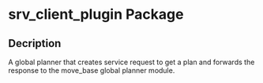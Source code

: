 # srv_client_plugin Package
## Decription
A global planner that creates service request to get a plan and forwards the response to the move_base global planner module.  



